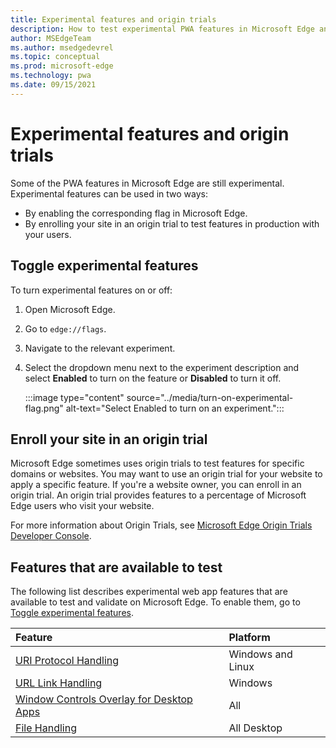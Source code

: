 ```yaml
---
title: Experimental features and origin trials
description: How to test experimental PWA features in Microsoft Edge and enroll your site in origin trials to use these features in production with your users.
author: MSEdgeTeam
ms.author: msedgedevrel
ms.topic: conceptual
ms.prod: microsoft-edge
ms.technology: pwa
ms.date: 09/15/2021
---
```

# Experimental features and origin trials

Some of the PWA features in Microsoft Edge are still experimental. Experimental features can be used in two ways:

*   By enabling the corresponding flag in Microsoft Edge.
*   By enrolling your site in an origin trial to test features in production with your users.


<!-- ====================================================================== -->
## Toggle experimental features

To turn experimental features on or off:

1.  Open Microsoft Edge.
1.  Go to `edge://flags`.
1.  Navigate to the relevant experiment.
1.  Select the dropdown menu next to the experiment description and select **Enabled** to turn on the feature or **Disabled** to turn it off.

    :::image type="content" source="../media/turn-on-experimental-flag.png" alt-text="Select Enabled to turn on an experiment.":::


<!-- ====================================================================== -->
## Enroll your site in an origin trial

Microsoft Edge sometimes uses origin trials to test features for specific domains or websites. You may want to use an origin trial for your website to apply a specific feature. If you're a website owner, you can enroll in an origin trial. An origin trial provides features to a percentage of Microsoft Edge users who visit your website.

For more information about Origin Trials, see [Microsoft Edge Origin Trials Developer Console](https://developer.microsoft.com/microsoft-edge/origin-trials).


<!-- ====================================================================== -->
## Features that are available to test

The following list describes experimental web app features that are available to test and validate on Microsoft Edge. To enable them, go to [Toggle experimental features](#toggle-experimental-features).

| Feature | Platform |
|:--- |:--- |
| [URI Protocol Handling](handle-protocols.md) | Windows and Linux |
| [URL Link Handling](handle-urls.md) | Windows |
| [Window Controls Overlay for Desktop Apps](window-controls-overlay.md) | All |
| [File Handling](handle-files.md) | All Desktop |

<!-- Links -->
